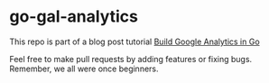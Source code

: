 # go-gal-analytics
This repo is part of a blog post tutorial [Build Google Analytics in Go](https://eryb.space/2020/06/05/build-google-analytics-in-go.html)

Feel free to make pull requests by adding features or fixing bugs.
Remember, we all were once beginners.
